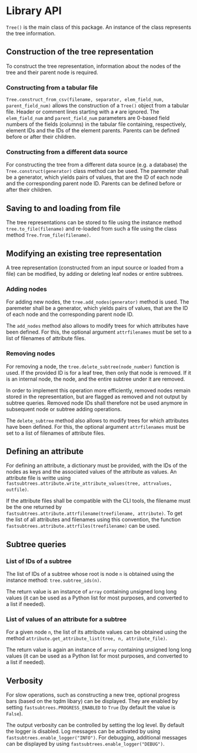 # Library API

``Tree()`` is the main class of this package. An instance of the class
represents the tree information.

## Construction of the tree representation

To construct the tree representation, information about
the nodes of the tree and their parent node is required.

### Constructing from a tabular file

`Tree.construct_from_csv(filename, separator, elem_field_num, parent_field_num)`
allows the construction of a `Tree()` object from a tabular file.
Header or comment lines starting with a `#` are ignored.
The `elem_field_num` and `parent_field_num` parameters are 0-based field
numbers of the fields (columns) in the tabular file containing, respectively,
element IDs and the IDs of the element parents. Parents can be defined before
or after their children.

### Constructing from a different data source

For constructing the tree from a different data source (e.g. a database)
the `Tree.construct(generator)` class method can be used.
The paremeter shall be a generator, which yields pairs of values, that
are the ID of each node and the corresponding parent node ID.
Parents can be defined before or after their children.

## Saving to and loading from file

The tree representations can be stored to file using the instance method
`tree.to_file(filename)` and re-loaded from such a file using
the class method `Tree.from_file(filename)`.

## Modifying an existing tree representation

A tree representation (constructed from an input source or loaded from
a file) can be modified, by adding or deleting leaf nodes or entire subtrees.

### Adding nodes

For adding new nodes, the `tree.add_nodes(generator)` method is used.
The paremeter shall be a generator, which yields pairs of values, that
are the ID of each node and the corresponding parent node ID.

The ``add_nodes`` method also allows to modify trees for which attributes
have been defined. For this, the optional argument ``attrfilenames``
must be set to a list of filenames of attribute files.

### Removing nodes

For removing a node, the `tree.delete_subtree(node_number)` function is used.
If the provided ID is for a leaf tree, then only that node is removed.
If it is an internal node, the node, and the entire subtree under it
are removed.

In order to implement this operation more efficiently, removed nodes remain
stored in the representation, but are flagged as removed and not output
by subtree queries. Removed node IDs shall therefore not be used anymore
in subsequent node or subtree adding operations.

The ``delete_subtree`` method also allows to modify trees for which attributes
have been defined. For this, the optional argument ``attrfilenames``
must be set to a list of filenames of attribute files.

## Defining an attribute

For defining an attribute, a dictionary must be provided, with the IDs
of the nodes as keys and the associated values of the attribute as values.
An attribute file is writte using
``fastsubtrees.attribute.write_attribute_values(tree, attrvalues, outfile)``.

If the attribute files shall be compatible with the CLI tools,
the filename must be the one returned by
``fastsubtrees.attribute.attrfilename(treefilename, attribute)``.
To get the list of all attributes and filenames using this convention,
the function ``fastsubtrees.attribute.attrfiles(treefilename)`` can be used.

## Subtree queries

### List of IDs of a subtree

The list of IDs of a subtree whose root is node `n` is obtained using the
instance method: `tree.subtree_ids(n)`.

The return value is an instance of `array` containing unsigned long long
values (it can be used as a Python list for most purposes, and converted to
a list if needed).

### List of values of an attribute for a subtree
For a given node `n`, the list of its attribute values can be obtained
using the method `attribute.get_attribute_list(tree, n, attribute_file)`.

The return value is again an instance of `array` containing unsigned long long
values (it can be used as a Python list for most purposes, and converted to
a list if needed).

## Verbosity

For slow operations, such as constructing a new tree, optional progress bars
(based on the tqdm libary) can be displayed. They are enabled by setting
`fastsubtrees.PROGRESS_ENABLED` to `True` (by default the value is `False`).

The output verbosity can be controlled by setting the log level.
By default the logger is disabled.
Log messages can be activated by using `fastsubtrees.enable_logger("INFO")`.
For debugging, additional messages can be displayed by using
`fastsubtrees.enable_logger("DEBUG")`.
